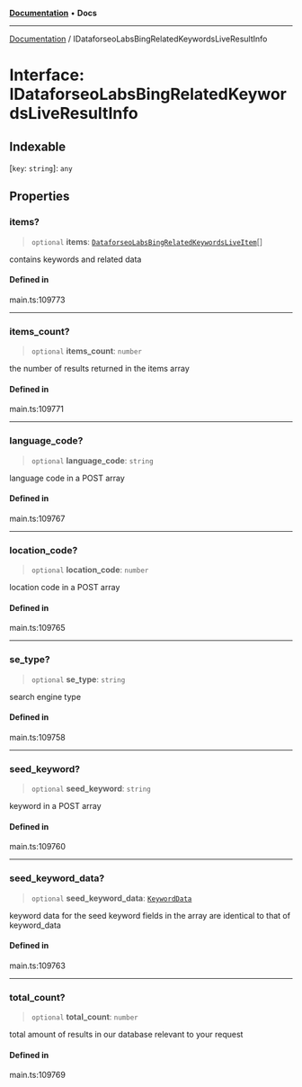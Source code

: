 [**Documentation**](../README.md) • **Docs**

***

[Documentation](../globals.md) / IDataforseoLabsBingRelatedKeywordsLiveResultInfo

# Interface: IDataforseoLabsBingRelatedKeywordsLiveResultInfo

## Indexable

 \[`key`: `string`\]: `any`

## Properties

### items?

> `optional` **items**: [`DataforseoLabsBingRelatedKeywordsLiveItem`](../classes/DataforseoLabsBingRelatedKeywordsLiveItem.md)[]

contains keywords and related data

#### Defined in

main.ts:109773

***

### items\_count?

> `optional` **items\_count**: `number`

the number of results returned in the items array

#### Defined in

main.ts:109771

***

### language\_code?

> `optional` **language\_code**: `string`

language code in a POST array

#### Defined in

main.ts:109767

***

### location\_code?

> `optional` **location\_code**: `number`

location code in a POST array

#### Defined in

main.ts:109765

***

### se\_type?

> `optional` **se\_type**: `string`

search engine type

#### Defined in

main.ts:109758

***

### seed\_keyword?

> `optional` **seed\_keyword**: `string`

keyword in a POST array

#### Defined in

main.ts:109760

***

### seed\_keyword\_data?

> `optional` **seed\_keyword\_data**: [`KeywordData`](../classes/KeywordData.md)

keyword data for the seed keyword
fields in the array are identical to that of keyword_data

#### Defined in

main.ts:109763

***

### total\_count?

> `optional` **total\_count**: `number`

total amount of results in our database relevant to your request

#### Defined in

main.ts:109769
